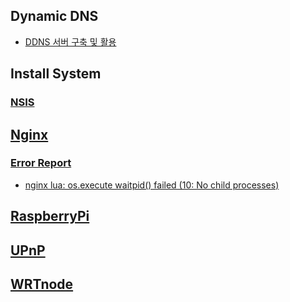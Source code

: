 ## Dynamic DNS

- [DDNS 서버 구축 및 활용](ddns_server.md)

## Install System

### [NSIS](Install_System/nsis)

## [Nginx](nginx)

### [Error Report](nginx/ErrorReport)

- [nginx lua: os.execute waitpid() failed (10: No child processes)](nginx/ErrorReport/nginx_lua_os_execute_waitpid_failed.md)

## [RaspberryPi](RaspberryPi)

## [UPnP](UPNP)

## [WRTnode](WRTnode)
